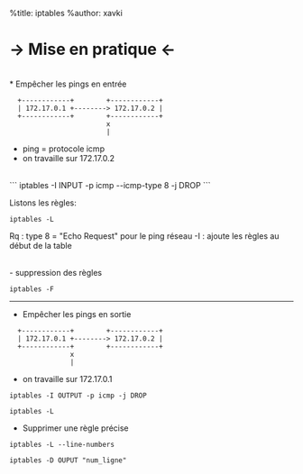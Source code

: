 %title: iptables
%author: xavki

-> Mise en pratique <-
========

<br>
* Empêcher les pings en entrée

```
  +------------+        +------------+
  | 172.17.0.1 +--------> 172.17.0.2 |
  +------------+        +------------+  
                        x 
                        |
```
- ping = protocole icmp
- on travaille sur 172.17.0.2

<br>
```
iptables -I INPUT -p icmp --icmp-type 8 -j DROP
```

Listons les règles: 
```
iptables -L
```

Rq :
type 8 =  "Echo Request" pour le ping réseau 
-I : ajoute les règles au début de la table

<br>
	- suppression des règles

```
iptables -F
```

--------------------------------------------------------

* Empêcher les pings en sortie

```
  +------------+        +------------+
  | 172.17.0.1 +--------> 172.17.0.2 |
  +------------+        +------------+  
               x 
               |
```

- on travaille sur 172.17.0.1

```
iptables -I OUTPUT -p icmp -j DROP

iptables -L
```

* Supprimer une règle précise

```
iptables -L --line-numbers

iptables -D OUPUT "num_ligne"
```

